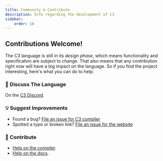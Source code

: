 ```yaml
---
title: Community & Contribute
description: Info regarding the development of C3
sidebar:
    order: 10
---
```


## Contributions Welcome!
The C3 language is still in its *design phase*, which means functionality and specification are
subject to change. That also means that any contribution right now will have a big impact on the language.
So if you find the project interesting, here's what you can do to help:


### 💬 Discuss The Language
On the [C3 Discord](https://discord.gg/qN76R87). 

### 💡 Suggest Improvements
- Found a bug? [File an issue for C3 compiler](https://github.com/c3lang/c3c/issues/new)
- Spotted a typo or broken link? [File an issue for the website](https://github.com/c3lang/c3-web/issues/new)

### 💪 Contribute
- [Help on the compiler](https://github.com/c3lang/c3c). 
- [Help on the docs](https://github.com/c3lang/c3-web). 